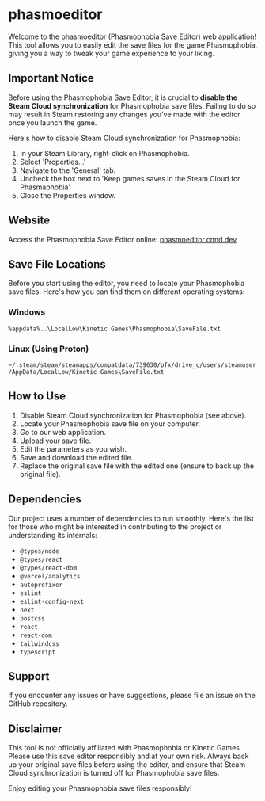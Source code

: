 # phasmoeditor

Welcome to the phasmoeditor (Phasmophobia Save Editor) web application! This tool allows you to easily edit the save files for the game Phasmophobia, giving you a way to tweak your game experience to your liking.

## Important Notice
Before using the Phasmophobia Save Editor, it is crucial to **disable the Steam Cloud synchronization** for Phasmophobia save files. Failing to do so may result in Steam restoring any changes you've made with the editor once you launch the game.

Here's how to disable Steam Cloud synchronization for Phasmophobia:

1. In your Steam Library, right-click on Phasmophobia.
2. Select 'Properties...'
3. Navigate to the 'General' tab.
4. Uncheck the box next to 'Keep games saves in the Steam Cloud for Phasmaphobia'
5. Close the Properties window.

## Website
Access the Phasmophobia Save Editor online: [phasmoeditor.cnnd.dev](https://phasmoeditor.cnnd.dev/)

## Save File Locations
Before you start using the editor, you need to locate your Phasmophobia save files. Here's how you can find them on different operating systems:

### Windows
```%appdata%..\LocalLow\Kinetic Games\Phasmophobia\SaveFile.txt```

### Linux (Using Proton)
```~/.steam/steam/steamapps/compatdata/739630/pfx/drive_c/users/steamuser/AppData/LocalLow/Kinetic Games\SaveFile.txt```

## How to Use
1. Disable Steam Cloud synchronization for Phasmophobia (see above).
2. Locate your Phasmophobia save file on your computer.
3. Go to our web application.
4. Upload your save file.
5. Edit the parameters as you wish.
6. Save and download the edited file.
7. Replace the original save file with the edited one (ensure to back up the original file).

## Dependencies
Our project uses a number of dependencies to run smoothly. Here's the list for those who might be interested in contributing to the project or understanding its internals:

- `@types/node`
- `@types/react`
- `@types/react-dom`
- `@vercel/analytics`
- `autoprefixer`
- `eslint`
- `eslint-config-next`
- `next`
- `postcss`
- `react`
- `react-dom`
- `tailwindcss`
- `typescript`

## Support
If you encounter any issues or have suggestions, please file an issue on the GitHub repository.

## Disclaimer
This tool is not officially affiliated with Phasmophobia or Kinetic Games. Please use this save editor responsibly and at your own risk. Always back up your original save files before using the editor, and ensure that Steam Cloud synchronization is turned off for Phasmophobia save files.

Enjoy editing your Phasmophobia save files responsibly!